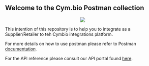 ## Welcome to the Cym.bio Postman collection

<p align="center">
<img src="https://github.com/Cymbio/master/assets/logo.jpeg"/>
</p>
This intention of this repository is to help you to integrate as a Supplier/Retailer to teh Cymbio integrations platform.

For more details on how to use postman please refer to Postman [documentation](https://www.postman.com/collection/).

For the API reference please consult our API portal found [here](https://cymbio.readme.io/).

